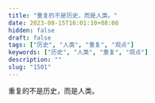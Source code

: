 ```yaml
---
title: "重复的不是历史，而是人类。"
date: 2023-08-15T16:01:10+08:00
hidden: false
draft: false
tags: ["历史", "人类", "重复", "观点"]
keywords: ["历史", "人类", "重复", "观点"]
description: ""
slug: "1501"
---
```


重复的不是历史，而是人类。